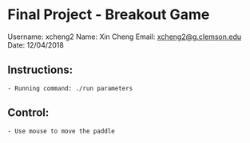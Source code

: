 # Final Project - Breakout Game

Username: xcheng2
Name: Xin Cheng
Email: xcheng2@g.clemson.edu
Date: 12/04/2018

## Instructions:

    - Running command: ./run parameters

## Control:

    - Use mouse to move the paddle

